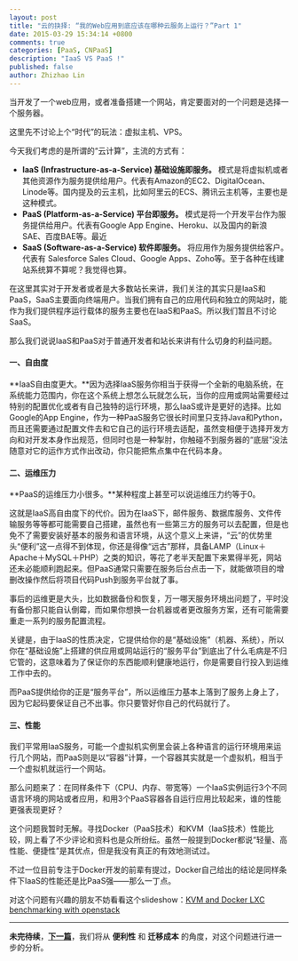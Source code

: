 ```yaml
---
layout: post
title: "云的抉择: “我的Web应用到底应该在哪种云服务上运行？”Part 1"
date: 2015-03-29 15:34:14 +0800
comments: true
categories: [PaaS, CNPaaS]
description: "IaaS VS PaaS !"
published: false
author: Zhizhao Lin
---
```


当开发了一个web应用，或者准备搭建一个网站，肯定要面对的一个问题是选择一个服务器。

这里先不讨论上个“时代”的玩法：虚拟主机、VPS。

今天我们考虑的是所谓的“云计算”，主流的方式有：

* **IaaS (Infrastructure-as-a-Service) 基础设施即服务。** 模式是将虚拟机或者其他资源作为服务提供给用户。代表有Amazon的EC2、DigitalOcean、Linode等。国内提及的云主机，比如阿里云的ECS、腾讯云主机等，主要也是这种模式。
* **PaaS (Platform-as-a-Service) 平台即服务。** 模式是将一个开发平台作为服务提供给用户。代表有Google App Engine、Heroku、以及国内的新浪SAE、百度BAE等。最近
* **SaaS (Software-as-a-Service) 软件即服务。** 将应用作为服务提供给客户。代表有 Salesforce Sales Cloud、Google Apps、Zoho等。至于各种在线建站系统算不算呢？我觉得也算。

在这里其实对于开发者或者是大多数站长来讲，我们关注的其实只是IaaS和PaaS，SaaS主要面向终端用户。当我们拥有自己的应用代码和独立的网站时，能作为我们提供程序运行载体的服务主要也在IaaS和PaaS。所以我们暂且不讨论SaaS。

那么我们说说IaaS和PaaS对于普通开发者和站长来讲有什么切身的利益问题。

#### 一、自由度

**IaaS自由度更大。**因为选择IaaS服务你相当于获得一个全新的电脑系统，在系统能力范围内，你在这个系统上想怎么玩就怎么玩，当你的应用或网站需要经过特别的配置优化或者有自己独特的运行环境，那么IaaS或许是更好的选择。比如Google的App Engine，作为一种PaaS服务它很长时间里只支持Java和Python，而且还需要通过配置文件去和它自己的运行环境去适配，虽然变相便于选择开发方向和对开发本身作出规范，但同时也是一种掣肘，你触碰不到服务器的“底层”没法随意对它的运作方式作出改动，你只能把焦点集中在代码本身。

#### 二、运维压力
**PaaS的运维压力小很多。**某种程度上甚至可以说运维压力约等于0。

这就是IaaS高自由度下的代价。因为在IaaS下，邮件服务、数据库服务、文件传输服务等等都可能需要自己搭建，虽然也有一些第三方的服务可以去配置，但是也免不了需要安装好基本的服务和语言环境，从这个意义上来讲，“云”的优势里头“便利”这一点得不到体现，你还是得像“远古”那样，具备LAMP（Linux＋Apache＋MySQL＋PHP）之类的知识，等花了老半天配置下来累得半死，网站还未必能顺利跑起来。但PaaS通常只需要在服务后台点击一下，就能做项目的增删改操作然后将项目代码Push到服务平台就了事。

事后的运维更是大头，比如数据备份和恢复，万一哪天服务环境出问题了，平时没有备份那只能自认倒霉，而如果你想换一台机器或者更改服务方案，还有可能需要重走一系列的服务配置流程。

关键是，由于IaaS的性质决定，它提供给你的是“基础设施”（机器、系统），所以你在“基础设施”上搭建的供应用或网站运行的“服务平台”到底出了什么毛病是不归它管的，这意味着为了保证你的东西能顺利健康地运行，你是需要自行投入到运维工作中去的。

而PaaS提供给你的正是“服务平台”，所以运维压力基本上落到了服务上身上了，因为它起码要保证自己不出事。你只要管好你自己的代码就行了。

#### 三、性能

我们平常用IaaS服务，可能一个虚拟机实例里会装上各种语言的运行环境用来运行几个网站，而PaaS则是以“容器”计算，一个容器其实就是一个虚拟机，相当于一个虚拟机就运行一个网站。

那么问题来了：在同样条件下（CPU、内存、带宽等）一个IaaS实例运行3个不同语言环境的网站或者应用，和用3个PaaS容器各自运行应用比较起来，谁的性能更强表现更好？

这个问题我暂时无解。寻找Docker（PaaS技术）和KVM（IaaS技术）性能比较，网上看了不少评论和资料也是众所纷纭。虽然一般提到Docker都说“轻量、高性能、便捷性”是其优点，但是我没有真正的有效地测试过。

不过一位目前专注于Docker开发的前辈有提过，Docker自己给出的结论是同样条件下IaaS的性能还是比PaaS强——那么一丁点。

对这个问题有兴趣的朋友不妨看看这个slideshow：[KVM and Docker LXC benchmarking with openstack](http://www.slideshare.net/BodenRussell/kvm-and-docker-lxc-benchmarking-with-openstack)

---

**未完待续**，**[下一篇](http://blog.cnpaas.io/blog/iaas-vs-paas-p2/)**，我们将从 **便利性** 和 **迁移成本** 的角度，对这个问题进行进一步的分析。
